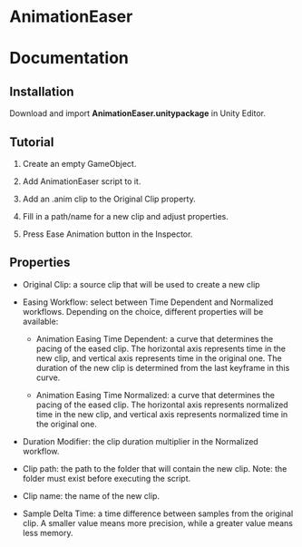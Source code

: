 # AnimationEaser
# Documentation

## Installation

Download and import **AnimationEaser.unitypackage** in Unity Editor.

## Tutorial

1. Create an empty GameObject.

2. Add AnimationEaser script to it.

3. Add an .anim clip to the Original Clip property.

4. Fill in a path/name for a new clip and adjust properties.

5. Press Ease Animation button in the Inspector.

## Properties

- Original Clip: a source clip that will be used to create a new clip

- Easing Workflow: select between Time Dependent and Normalized workflows. Depending on the choice, different properties will be available:

  - Animation Easing Time Dependent: a curve that determines the pacing of the eased clip. The horizontal axis represents time in the new clip, and vertical axis represents time in the original one. The duration of the new clip is determined from the last keyframe in this curve.

  - Animation Easing Time Normalized: a curve that determines the pacing of the eased clip. The horizontal axis represents normalized time in the new clip, and vertical axis represents normalized time in the original one.
  
- Duration Modifier: the clip duration multiplier in the Normalized workflow.

- Clip path: the path to the folder that will contain the new clip. Note: the folder must exist before executing the script.

- Clip name: the name of the new clip.

- Sample Delta Time: a time difference between samples from the original clip. A smaller value means more precision, while a greater value means less memory. 
